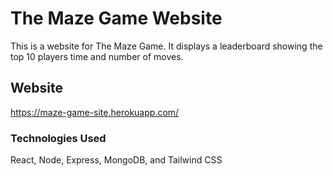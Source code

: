 # The Maze Game Website

This is a website for The Maze Game. It displays a leaderboard showing the top 10 players time and number of moves.

## Website

https://maze-game-site.herokuapp.com/

### Technologies Used

React, Node, Express, MongoDB, and Tailwind CSS
